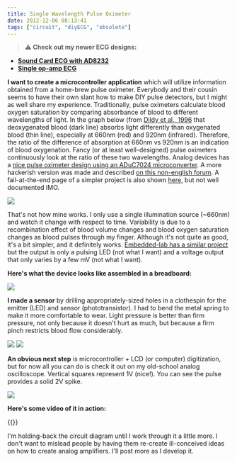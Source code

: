 ```yaml
---
title: Single Wavelength Pulse Oximeter
date: 2012-12-06 08:13:41
tags: ["circuit", "diyECG", "obsolete"]
---
```




> **⚠️ Check out my newer ECG designs:** 
* [**Sound Card ECG with AD8232**](https://swharden.com/blog/2019-03-15-sound-card-ecg-with-ad8232/)
* [**Single op-amp ECG**](https://swharden.com/blog/2016-08-08-diy-ecg-with-1-op-amp/)

__I want to create a microcontroller application__ which will utilize information obtained from a home-brew pulse oximeter. Everybody and their cousin seems to have their own slant how to make DIY pulse detectors, but I might as well share my experience. Traditionally, pulse oximeters calculate blood oxygen saturation by comparing absorbance of blood to different wavelengths of light. In the graph below (from [Dildy et al., 1996](http://www.ncbi.nlm.nih.gov/pubmed/8694032) that deoxygenated blood (dark line) absorbs light differently than oxygenated blood (thin line), especially at 660nm (red) and 920nm (infrared). Therefore, the ratio of the difference of absorption at 660nm vs 920nm is an indication of blood oxygenation. Fancy (or at least well-designed) pulse oximeters continuously look at the ratio of these two wavelengths. Analog devices has a [nice pulse oximeter design using an ADuC7024 microconverter](http://www.analog.com/library/analogDialogue/archives/41-01/pulse_oximeter.html). A more hackerish version was made and described [on this non-english forum](http://www.elektroda.pl/rtvforum/viewtopic.php?p=8025042). A fail-at-the-end page of a simpler project is also shown [here](http://blog.energymicro.com/2012/11/21/create-a-simple-pulse-oximeter-with-tiny-gecko/), but not well documented IMO.

<div class="text-center">

![](https://swharden.com/static/2012/12/06/pulse-oximeter-wavelength.jpg)

</div>

That's not how mine works. I only use a single illumination source (~660nm) and watch it change with respect to time. Variability is due to a recombination effect of blood volume changes and blood oxygen saturation changes as blood pulses through my finger. Although it's not quite as good, it's a bit simpler, and it definitely works. [Embedded-lab has a similar project](http://embedded-lab.com/blog/?p=5508) but the output is only a pulsing LED (not what I want) and a voltage output that only varies by a few mV (not what I want).

__Here's what the device looks like assembled in a breadboard:__


<div class="text-center img-border">

![](https://swharden.com/static/2012/12/06/IMG_5919.jpg)

</div>

__I made a sensor__ by drilling appropriately-sized holes in a clothespin for the emitter (LED) and sensor (phototransistor). I had to bend the metal spring to make it more comfortable to wear. Light pressure is better than firm pressure, not only because it doesn't hurt as much, but because a firm pinch restricts blood flow considerably.

<div class="text-center img-border">

![](https://swharden.com/static/2012/12/06/IMG_5920.jpg)
![](https://swharden.com/static/2012/12/06/IMG_5924.jpg)

</div>

__An obvious next step__ is microcontroller + LCD (or computer) digitization, but for now all you can do is check it out on my old-school analog oscilloscope. Vertical squares represent 1V (nice!). You can see the pulse provides a solid 2V spike.

<div class="text-center img-border">

![](https://swharden.com/static/2012/12/06/pulse-scope.jpg)

</div>

__Here's some video of it in action:__

{{<youtube MwkR_Vv0wMA>}}

I'm holding-back the circuit diagram until I work through it a little more. I don't want to mislead people by having them re-create ill-conceived ideas on how to create analog amplifiers. I'll post more as I develop it.